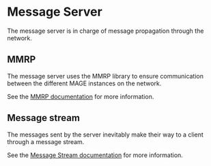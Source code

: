 # Message Server

The message server is in charge of message propagation through the network.


## MMRP

The message server uses the MMRP library to ensure communication between the different MAGE
instances on the network.

See the [MMRP documentation](./mmrp/Readme.md) for more information.


## Message stream

The messages sent by the server inevitably make their way to a client through a message stream.

See the [Message Stream documentation](./msgStream/Readme.md) for more information.

